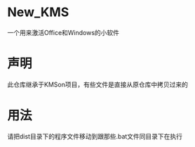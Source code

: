 # New_KMS
一个用来激活Office和Windows的小软件

# 声明
此仓库继承于KMSon项目，有些文件是直接从原仓库中拷贝过来的

# 用法
请把dist目录下的程序文件移动到跟那些.bat文件同目录下在执行
